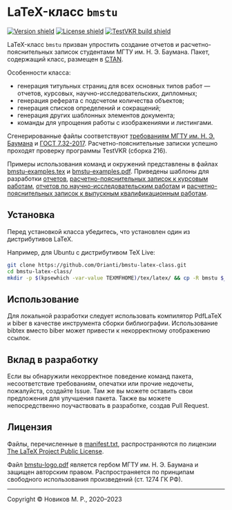 # LaTeX-класс `bmstu`

<a href='https://www.ctan.org/pkg/bmstu'>![Version shield](https://img.shields.io/ctan/v/bmstu)</a>
<a href='https://www.latex-project.org/lppl/'>![License shield](https://img.shields.io/ctan/l/bmstu)</a>
<a href='#'>![TestVKR build shield](https://img.shields.io/badge/TestVKR-build%20216-orange)</a>

LaTeX-класс `bmstu` призван упростить создание отчетов и расчетно-пояснительных записок студентами МГТУ им. Н. Э. Баумана. Пакет, содержащий класс, размещен в [CTAN](https://ctan.org/pkg/bmstu).

Особенности класса:
* генерация титульных страниц для всех основных типов работ — отчетов, курсовых, научно-исследовательских, дипломных;
* генерация реферата с подсчетом количества объектов;
* генерация списков определений и сокращений;
* генерация других шаблонных элементов документа;
* команды для упрощения работы с изображениями и листингами.

Сгенерированные файлы соответствуют [требованиям МГТУ им. Н. Э. Баумана](https://mf.bmstu.ru/info/uu/ot/norm_docs/docs/polozhenie_normcontrol_pril1.pdf) и [ГОСТ 7.32-2017](https://docs.cntd.ru/document/1200157208). Расчетно-пояснительные записки успешно проходят проверку программы TestVKR (сборка 216).

Примеры использования команд и окружений представлены в файлах [bmstu-examples.tex](bmstu/examples/bmstu-examples.tex) и [bmstu-examples.pdf](bmstu/examples/bmstu-examples.pdf). Приведены шаблоны для разработки [отчетов](templates/report/), [расчетно-пояснительных записок к курсовым работам](templates/coursework/), [отчетов по научно-исследовательским работам](templates/research/) и [расчетно-пояснительных записок к выпускным квалификационным работам](templates/thesis/).

## Установка

Перед установкой класса убедитесь, что установлен один из дистрибутивов LaTeX.

Например, для Ubuntu с дистрибутивом TeX Live:
```bash
git clone https://github.com/Orianti/bmstu-latex-class.git
cd bmstu-latex-class/
mkdir -p $(kpsewhich -var-value TEXMFHOME)/tex/latex/ && cp -R bmstu $_
```

## Использование

Для локальной разработки следует использовать компилятор PdfLaTeX и biber в качестве инструмента сборки библиографии. Использование bibtex вместо biber может привести к некорректному отображению ссылок.

## Вклад в разработку

Если вы обнаружили некорректное поведение команд пакета, несоответствие требованиям, опечатки или прочие недочеты, пожалуйста, создайте Issue. Там же вы можете оставить свои предложения для улучшения пакета. Также вы можете непосредственно поучаствовать в разработке, создав Pull Request.

## Лицензия

Файлы, перечисленные в [manifest.txt](bmstu/manifest.txt), распространяются по лицензии [The LaTeX Project Public License](https://www.latex-project.org/lppl/).

Файл [bmstu-logo.pdf](bmstu/bmstu-logo.pdf) является гербом МГТУ им. Н. Э. Баумана и защищен авторским правом. Распространяется по принципам свободного использования произведений (ст. 1274 ГК РФ).

---

Copyright © Новиков М. Р., 2020–2023
